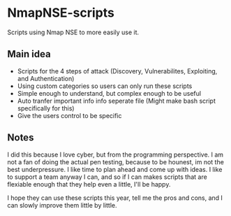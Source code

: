 # NmapNSE-scripts
Scripts using Nmap NSE to more easily use it.

## Main idea
- Scripts for the 4 steps of attack (Discovery, Vulnerabilites, Exploiting, and Authentication)
- Using custom categories so users can only run these scripts 
- Simple enough to understand, but complex enough to be useful 
- Auto tranfer important info info seperate file (Might make bash script specifically for this)
- Give the users control to be specific 

## Notes
I did this because I love cyber, but from the programming perspective. I am not a fan of doing the actual pen testing, because to be hounest, im not the best underpressure. I like time to plan ahead and come up with ideas. I like to support a team anyway I can, and so if I can makes scripts that are flexiable enough that they help even a little, I'll be happy. 

I hope they can use these scripts this year, tell me the pros and cons, and I can slowly improve them little by little. 